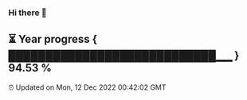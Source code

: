 ### Hi there 👋
⏳ Year progress { ████████████████████████████▁▁ } 94.53 %
---
⏰ Updated on Mon, 12 Dec 2022 00:42:02 GMT

